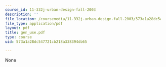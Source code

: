 ```yaml
---
course_id: 11-332j-urban-design-fall-2003
description: ''
file_location: /coursemedia/11-332j-urban-design-fall-2003/573a1a28dc547721cb218a338394db65_gen_use.pdf
file_type: application/pdf
layout: pdf
title: gen_use.pdf
type: course
uid: 573a1a28dc547721cb218a338394db65

---
```

None